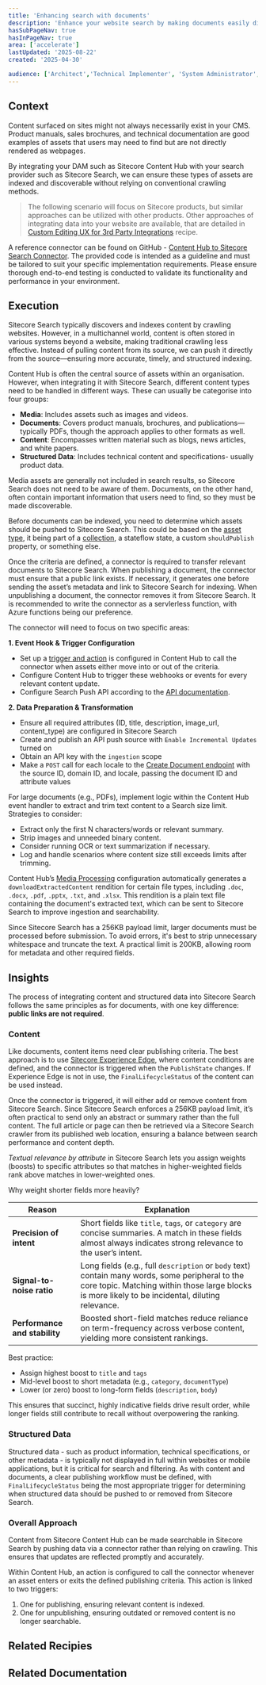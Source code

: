 ```yaml
---
title: 'Enhancing search with documents'
description: 'Enhance your website search by making documents easily discoverable and searchable.'
hasSubPageNav: true
hasInPageNav: true
area: ['accelerate']
lastUpdated: '2025-08-22'
created: '2025-04-30'

audience: ['Architect','Technical Implementer', 'System Administrator', 'User']
---
```


## Context
Content surfaced on sites might not always necessarily exist in your CMS. Product manuals, sales brochures, and technical documentation are good examples of assets that users may need to find but are not directly rendered as webpages. 

By integrating your DAM such as Sitecore Content Hub with your search provider such as Sitecore Search, we can ensure these types of assets are indexed and discoverable without relying on conventional crawling methods.

> The following scenario will focus on Sitecore products, but similar approaches can be utilized with other products. Other approaches of integrating data into your website are available, that are detailed in [Custom Editing UX for 3rd Party Integrations](/learn/accelerate/xm-cloud/implementation/external-data-integration/custom-editing-ux-3rd-party-integrations) recipe.

A reference connector can be found on GitHub - [Content Hub to Sitecore Search Connector](https://github.com/Sitecore/accelerate-content-hub/tree/main/integrations/Sitecore.ContentHub.Integration.SearchConnector). The provided code is intended as a guideline and must be tailored to suit your specific implementation requirements. Please ensure thorough end-to-end testing is conducted to validate its functionality and performance in your environment.


## Execution
Sitecore Search typically discovers and indexes content by crawling websites. However, in a multichannel world, content is often stored in various systems beyond a website, making traditional crawling less effective. Instead of pulling content from its source, we can push it directly from the source—ensuring more accurate, timely, and structured indexing.

Content Hub is often the central source of assets within an organisation. However, when integrating it with Sitecore Search, different content types need to be handled in different ways. These can usually be categorise into four groups:
- **Media**: Includes assets such as images and videos.
- **Documents**: Covers product manuals, brochures, and publications—typically PDFs, though the approach applies to other formats as well.
- **Content**: Encompasses written material such as blogs, news articles, and white papers.
- **Structured Data**: Includes technical content and specifications- usually product data.

Media assets are generally not included in search results, so Sitecore Search does not need to be aware of them. Documents, on the other hand, often contain important information that users need to find, so they must be made discoverable.

Before documents can be indexed, you need to determine which assets should be pushed to Sitecore Search. This could be based on the [asset type](https://doc.sitecore.com/ch/en/users/content-hub/asset-media-types.html), it being part of a [collection](https://doc.sitecore.com/ch/en/users/content-hub/collections.html), a stateflow state, a custom `shouldPublish` property, or something else.

Once the criteria are defined, a connector is required to transfer relevant documents to Sitecore Search. When publishing a document, the connector must ensure that a public link exists. If necessary, it generates one before sending the asset’s metadata and link to Sitecore Search for indexing. When unpublishing a document, the connector removes it from Sitecore Search. It is recommended to write the connector as a servlerless function, with Azure functions being our preference.

The connector will need to focus on two specific areas:

**1. Event Hook & Trigger Configuration**
- Set up a [trigger and action](https://doc.sitecore.com/ch/en/users/content-hub/example---create-a-trigger.html) is configured in Content Hub to call the connector when assets either move into or out of the criteria.
- Configure Content Hub to trigger these webhooks or events for every relevant content update.
- Configure Search Push API according to the [API documentation](https://doc.sitecore.com/search/en/users/search-user-guide/configure-api-push.html).

**2. Data Preparation & Transformation**
- Ensure all required attributes (ID, title, description, image_url, content_type) are configured in Sitecore Search
- Create and publish an API push source with `Enable Incremental Updates` turned on
- Obtain an API key with the `ingestion` scope
- Make a `POST` call for each locale to the [Create Document endpoint](https://doc.sitecore.com/search/en/developers/search-developer-guide/walkthrough--creating-and-updating-index-documents-in-two-locales-using-the-ingestion-api.html) with the source ID, domain ID, and locale, passing the document ID and attribute values

For large documents (e.g., PDFs), implement logic within the Content Hub event handler to extract and trim text content to a Search size limit. Strategies to consider:
  - Extract only the first N characters/words or relevant summary.
  - Strip images and unneeded binary content.
  - Consider running OCR or text summarization if necessary.
- Log and handle scenarios where content size still exceeds limits after trimming.

Content Hub’s [Media Processing](https://doc.sitecore.com/ch/en/users/content-hub/media-processing.html) configuration automatically generates a `downloadExtractedContent` rendition for certain file types, including `.doc`, `.docx`, `.pdf`, `.pptx`, `.txt`, and `.xlsx`. This rendition is a plain text file containing the document's extracted text, which can be sent to Sitecore Search to improve ingestion and searchability.

Since Sitecore Search has a 256KB payload limit, larger documents must be processed before submission. To avoid errors, it's best to strip unnecessary whitespace and truncate the text. A practical limit is 200KB, allowing room for metadata and other required fields.

## Insights
The process of integrating content and structured data into Sitecore Search follows the same principles as for documents, with one key difference: **public links are not required**.

### Content

Like documents, content items need clear publishing criteria. The best approach is to use [Sitecore Experience Edge](https://doc.sitecore.com/ch/en/users/content-hub/experience-edge-for-content-hub.html), where content conditions are defined, and the connector is triggered when the ``PublishState`` changes. If Experience Edge is not in use, the `FinalLifecycleStatus` of the content can be used instead.

Once the connector is triggered, it will either add or remove content from Sitecore Search. Since Sitecore Search enforces a 256KB payload limit, it’s often practical to send only an abstract or summary rather than the full content. The full article or page can then be retrieved via a Sitecore Search crawler from its published web location, ensuring a balance between search performance and content depth.

*Textual relevance by attribute* in Sitecore Search lets you assign weights (boosts) to specific attributes so that matches in higher-weighted fields rank above matches in lower-weighted ones.

Why weight shorter fields more heavily?

| Reason                        | Explanation                                                                 |
|-------------------------------|-----------------------------------------------------------------------------|
| **Precision of intent**       | Short fields like `title`, `tags`, or `category` are concise summaries. A match in these fields almost always indicates strong relevance to the user’s intent. |
| **Signal-to-noise ratio**     | Long fields (e.g., full `description` or `body` text) contain many words, some peripheral to the core topic. Matching within those large blocks is more likely to be incidental, diluting relevance. |
| **Performance and stability** | Boosted short-field matches reduce reliance on term-frequency across verbose content, yielding more consistent rankings. |


Best practice:
- Assign highest boost to `title` and `tags`
- Mid-level boost to short metadata (e.g., `category`, `documentType`)
- Lower (or zero) boost to long-form fields (`description`, `body`)

This ensures that succinct, highly indicative fields drive result order, while longer fields still contribute to recall without overpowering the ranking.

### Structured Data

Structured data - such as product information, technical specifications, or other metadata - is typically not displayed in full within websites or mobile applications, but it is critical for search and filtering. As with content and documents, a clear publishing workflow must be defined, with ``FinalLifecycleStatus`` being the most appropriate trigger for determining when structured data should be pushed to or removed from Sitecore Search.

### Overall Approach

Content from Sitecore Content Hub can be made searchable in Sitecore Search by pushing data via a connector rather than relying on crawling. This ensures that updates are reflected promptly and accurately.

Within Content Hub, an action is configured to call the connector whenever an asset enters or exits the defined publishing criteria. This action is linked to two triggers:
<ol>
<li>One for publishing, ensuring relevant content is indexed.</li>
<li>One for unpublishing, ensuring outdated or removed content is no longer searchable.</li>
</ol>

## Related Recipies

<Row columns={2}>
  <Link title="Incrementally updating Search" link="/learn/accelerate/xm-cloud/implementation/sitecore-search/search-incremental-updates" />
  <Link title="Content Hub Cookbook" link="/learn/accelerate/content-hub" />
</Row>

## Related Documentation

<Row columns={2}>
  <Link title="Asset types" link="https://doc.sitecore.com/ch/en/users/content-hub/asset-media-types.html" />
  <Link title="Collections" link="https://doc.sitecore.com/ch/en/users/content-hub/collections.html" />
  <Link title="State flows" link="https://doc.sitecore.com/ch/en/users/content-hub/state-flows.html" />
  <Link title="Create a trigger" link="https://doc.sitecore.com/ch/en/users/content-hub/example---create-a-trigger.html" />
  <Link title="Media processing" link="https://doc.sitecore.com/ch/en/users/content-hub/media-processing.html" />
  <Link title="Creating and updating index documents" link="https://doc.sitecore.com/search/en/developers/search-developer-guide/walkthrough--creating-and-updating-index-documents-in-two-locales-using-the-ingestion-api.html" />
  <Link title=" Creating and updating index documents in two locales using the Ingestion API" link="https://doc.sitecore.com/search/en/developers/search-developer-guide/walkthrough--creating-and-updating-index-documents-in-two-locales-using-the-ingestion-api.html"/>
</Row>
